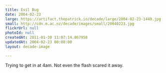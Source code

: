 ```yaml
---
title: Evil Bug
date: 2004-02-23
large: https://artifact.thepatrick.io/decade/large/2004-02-23-1449.jpg
small: http://cdn.m.ac.nz/decade/images/small/20040223.jpg
flickrUrl: null
photoId: null
createdAt: 2011-01-30 11:07:14.867958
updatedAt: 2004-02-23 00:00:00
layout: decade-image

---
```

Trying to get in at 4am. Not even the flash scared it away.
